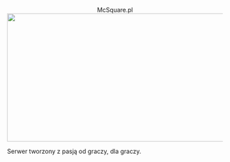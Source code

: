<p align="center">McSquare.pl
  
<img src="https://cdn.wallpapersafari.com/45/82/XOFYQu.jpg" width="1260" height="300" style="max-width: 100%;">
  
Serwer tworzony z pasją od graczy, dla graczy.
</p>
